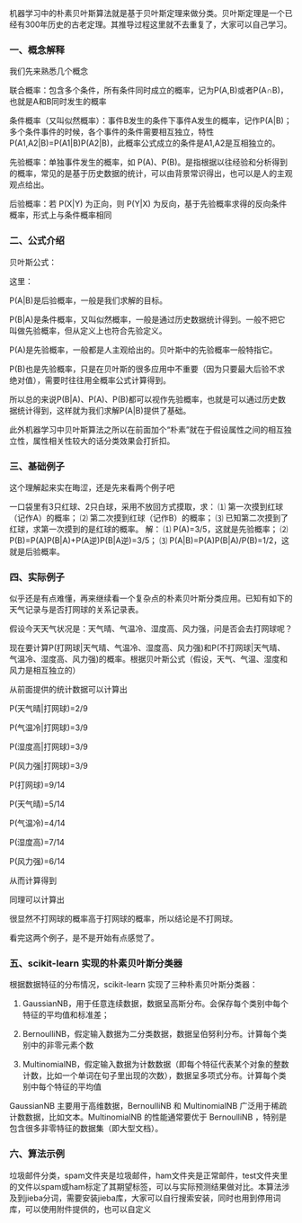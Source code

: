 机器学习中的朴素贝叶斯算法就是基于贝叶斯定理来做分类。贝叶斯定理是一个已经有300年历史的古老定理。其推导过程这里就不去重复了，大家可以自己学习。

### 一、概念解释
 
我们先来熟悉几个概念


联合概率：包含多个条件，所有条件同时成立的概率，记为P(A,B)或者P(A∩B)，也就是A和B同时发生的概率

条件概率（又叫似然概率）：事件B发生的条件下事件A发生的概率，记作P(A|B)；多个条件事件的时候，各个事件的条件需要相互独立，特性P(A1,A2|B)=P(A1|B)P(A2|B)，此概率公式成立的条件是A1,A2是互相独立的。

先验概率：单独事件发生的概率，如 P(A)、P(B)。是指根据以往经验和分析得到的概率，常见的是基于历史数据的统计，可以由背景常识得出，也可以是人的主观观点给出。

后验概率：若 P(X|Y) 为正向，则 P(Y|X) 为反向，基于先验概率求得的反向条件概率，形式上与条件概率相同

 
### 二、公式介绍

贝叶斯公式：



这里：

P(A|B)是后验概率，一般是我们求解的目标。

P(B|A)是条件概率，又叫似然概率，一般是通过历史数据统计得到。一般不把它叫做先验概率，但从定义上也符合先验定义。

P(A)是先验概率，一般都是人主观给出的。贝叶斯中的先验概率一般特指它。

P(B)也是先验概率，只是在贝叶斯的很多应用中不重要（因为只要最大后验不求绝对值），需要时往往用全概率公式计算得到。

所以总的来说P(B|A)、P(A)、P(B)都可以视作先验概率，也就是可以通过历史数据统计得到，这样就为我们求解P(A|B)提供了基础。

此外机器学习中贝叶斯算法之所以在前面加个“朴素”就在于假设属性之间的相互独立性，属性相关性较大的话分类效果会打折扣。

 
### 三、基础例子
这个理解起来实在晦涩，还是先来看两个例子吧

一口袋里有3只红球、2只白球，采用不放回方式摸取，求：
⑴ 第一次摸到红球（记作A）的概率；
⑵ 第二次摸到红球（记作B）的概率；
⑶ 已知第二次摸到了红球，求第一次摸到的是红球的概率。
解：
⑴ P(A)=3/5，这就是先验概率；
⑵ P(B)=P(A)P(B|A)+P(A逆)P(B|A逆)=3/5；
⑶ P(A|B)=P(A)P(B|A)/P(B)=1/2，这就是后验概率。

 
### 四、实际例子
似乎还是有点难懂，再来继续看一个复杂点的朴素贝叶斯分类应用。已知有如下的天气记录与是否打网球的关系记录表。

假设今天天气状况是：天气晴、气温冷、湿度高、风力强，问是否会去打网球呢？

 

现在要计算P(打网球|天气晴、气温冷、湿度高、风力强)和P(不打网球|天气晴、气温冷、湿度高、风力强)的概率。根据贝叶斯公式（假设，天气、气温、湿度和风力是相互独立的）

从前面提供的统计数据可以计算出

P(天气晴|打网球)=2/9

P(气温冷|打网球)=3/9

P(湿度高|打网球)=3/9

P(风力强|打网球)=3/9

P(打网球)=9/14

P(天气晴)=5/14

P(气温冷)=4/14

P(湿度高)=7/14

P(风力强)=6/14

从而计算得到


同理可以计算出


很显然不打网球的概率高于打网球的概率，所以结论是不打网球。

 

看完这两个例子，是不是开始有点感觉了。

 

### 五、scikit-learn 实现的朴素贝叶斯分类器

根据数据特征的分布情况，scikit-learn 实现了三种朴素贝叶斯分类器：

1.   GaussianNB，用于任意连续数据，数据呈高斯分布。会保存每个类别中每个特征的平均值和标准差；

2.   BernoulliNB，假定输入数据为二分类数据，数据呈伯努利分布。计算每个类别中的非零元素个数

3.   MultinomialNB，假定输入数据为计数数据（即每个特征代表某个对象的整数计数，比如一个单词在句子里出现的次数），数据呈多项式分布。计算每个类别中每个特征的平均值

GaussianNB 主要用于高维数据，BernoulliNB 和 MultinomialNB 广泛用于稀疏计数数据，比如文本。MultinomialNB 的性能通常要优于 BernoulliNB ，特别是包含很多非零特征的数据集（即大型文档）。



### 六、算法示例

垃圾邮件分类，spam文件夹是垃圾邮件，ham文件夹是正常邮件，test文件夹里的文件以spam或ham标定了其期望标签，可以与实际预测结果做对比。本算法涉及到jieba分词，需要安装jieba库，大家可以自行搜索安装，同时也用到停用词库，可以使用附件提供的，也可以自定义
